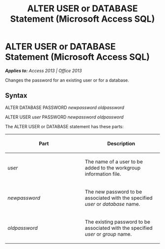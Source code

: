 ﻿---
title: ALTER USER or DATABASE Statement (Microsoft Access SQL)
TOCTitle: ALTER USER or DATABASE Statement (Microsoft Access SQL)
ms:assetid: 86ccd296-5171-97e7-683f-cdaab4bde9ab
ms:mtpsurl: https://msdn.microsoft.com/en-us/library/Ff197012(v=office.15)
ms:contentKeyID: 48546093
ms.date: 09/18/2015
mtps_version: v=office.15
---

# ALTER USER or DATABASE Statement (Microsoft Access SQL)


_**Applies to:** Access 2013 | Office 2013_

Changes the password for an existing user or for a database.

## Syntax

ALTER DATABASE PASSWORD *newpassword oldpassword*

ALTER USER *user* PASSWORD *newpassword oldpassword*

The ALTER USER or DATABASE statement has these parts:

<table>
<colgroup>
<col style="width: 50%" />
<col style="width: 50%" />
</colgroup>
<thead>
<tr class="header">
<th><p>Part</p></th>
<th><p>Description</p></th>
</tr>
</thead>
<tbody>
<tr class="odd">
<td><p><em>user</em></p></td>
<td><p>The name of a user to be added to the workgroup information file.</p></td>
</tr>
<tr class="even">
<td><p><em>newpassword</em></p></td>
<td><p>The new password to be associated with the specified <em>user</em> or <em>database</em> name.</p></td>
</tr>
<tr class="odd">
<td><p><em>oldpassword</em></p></td>
<td><p>The existing password to be associated with the specified <em>user</em> or <em>group</em> name.</p></td>
</tr>
</tbody>
</table>

